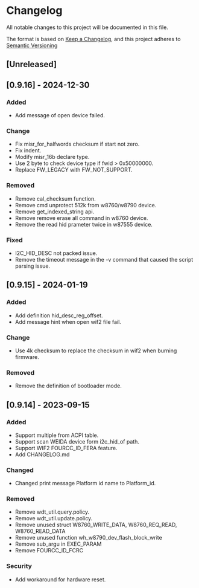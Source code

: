 # Changelog
All notable changes to this project will be documented in this file.

The format is based on [Keep a Changelog](https://keepachangelog.com/en/1.0.0/),
and this project adheres to [Semantic Versioning](https://semver.org/spec/v2.0.0.html)

## [Unreleased]


## [0.9.16] - 2024-12-30

### Added
- Add message of open device failed.

### Change
- Fix misr_for_halfwords checksum if start not zero.
- Fix indent.
- Modify misr_16b declare type.
- Use 2 byte to check device type if fwid > 0x50000000.
- Replace FW_LEGACY with FW_NOT_SUPPORT.


### Removed
- Remove cal_checksum function.
- Remove cmd unprotect 512k from w8760/w8790 device.
- Remove get_indexed_string api.
- Remove remove erase all command in w8760 device.
- Remove the read hid prameter twice in w87555 device.

### Fixed
- I2C_HID_DESC not packed issue.
- Remove the timeout message in the -v command that caused the script parsing issue.


## [0.9.15] - 2024-01-19
### Added
- Add definition hid_desc_reg_offset.
- Add message hint when open wif2 file fail.
### Change
- Use 4k checksum to replace the checksum in wif2 when burning firmware.
### Removed
- Remove the definition of bootloader mode.


## [0.9.14] - 2023-09-15
### Added
- Support multiple from ACPI table.
- Support scan WEIDA device form i2c_hid_of path.
- Support WIF2 FOURCC_ID_FERA feature.
- Add CHANGELOG.md
### Changed 
- Changed print message Platform id name to  Platform_id. 

### Removed 
- Remove wdt_util.query.policy.
- Remove wdt_util.update.policy.
- Remove  unused struct W8760_WRITE_DATA,  W8760_REQ_READ, W8760_READ_DATA
- Remove  unused function wh_w8790_dev_flash_block_write
- Remove  sub_argu in EXEC_PARAM
- Remove  FOURCC_ID_FCRC
### Security
- Add workaround for hardware reset.


